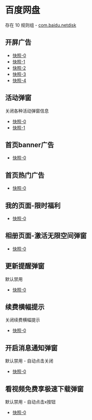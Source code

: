 # 百度网盘

存在 10 规则组 - [com.baidu.netdisk](/src/apps/com.baidu.netdisk.ts)

## 开屏广告

- [快照-0](https://gkd-kit.gitee.io/import/12472597)
- [快照-1](https://i.gkd.li/import/12877626)
- [快照-2](https://i.gkd.li/import/12988458)
- [快照-3](https://gkd-kit.gitee.io/import/12648924)
- [快照-4](https://gkd-kit.gitee.io/import/12865287)

## 活动弹窗

关闭各种活动弹窗信息

- [快照-0](https://gkd-kit.gitee.io/import/12642505)
- [快照-1](https://gkd-kit.gitee.io/import/12923937)

## 首页banner广告

- [快照-0](https://gkd-kit.gitee.io/import/12706544)

## 首页热门广告

- [快照-0](https://gkd-kit.gitee.io/import/12706544)

## 我的页面-限时福利

- [快照-0](https://gkd-kit.gitee.io/import/12706549)

## 相册页面-激活无限空间弹窗

- [快照-0](https://gkd-kit.gitee.io/import/12648987)

## 更新提醒弹窗

默认禁用

- [快照-0](https://gkd-kit.gitee.io/import/12863984)

## 续费横幅提示

关闭续费横幅提示

- [快照-0](https://gkd-kit.gitee.io/import/12924036)

## 开启消息通知弹窗

默认禁用 - 自动点击关闭

- [快照-0](https://gkd-kit.gitee.io/import/12923936)

## 看视频免费享极速下载弹窗

默认禁用 - 自动点击x按钮

- [快照-0](https://i.gkd.li/import/12783106)
